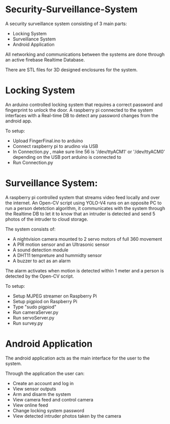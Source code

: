 # Security-Surveillance-System
A security surveillance system consisting of 3 main parts:
- Locking System
- Surveillance System
- Android Application

All networking and communications between the systems are done through an active firebase Realtime Database.

There are STL files for 3D designed enclosures for the system.


# Locking System
An arduino controlled locking system that requires a correct password and fingerprint to unlock the door.
A raspberry pi connected to the system interfaces with a Real-time DB to detect any password changes from the android app.

To setup:
- Upload FingerFinal.ino to arduino 
- Connect raspberry pi to arudino via USB
- In Connection.py , make sure line 56 is '/dev/ttyACM1' or '/dev/ttyACM0' depending on the USB port arduino is connected to
- Run Connection.py 


# Surveillance System:
A raspberry pi controlled system that streams video feed locally and over the internet.
An Open-CV script using YOLO-V4 runs on an opposite PC to run a person detetction algorithm, it communicates with the system through the Realtime DB to let it to know that an intruder is detected and send 5 photos of the intruder to cloud storage.

The system consists of:
- A nightvision camera mounted to 2 servo motors of full 360 movement
- A PIR motion sensor and an Ultrasonic sensor 
- A sound detection module 
- A DHT11 tempreture and hummidty sensor 
- A buzzer to act as an alarm

The alarm activates when motion is detected within 1 meter and a person is detected by the Open-CV script.

To setup:
- Setup MJPEG streamer on Raspberry Pi
- Setup pigpiod on Raspberry Pi
- Type "sudo pigpiod"
- Run cameraServer.py
- Run servoServer.py
- Run survey.py


# Android Application
The android application acts as the main interface for the user to the system.

Through the application the user can:
- Create an account and log in 
- View sensor outputs
- Arm and disarm the system
- View camera feed and control camera
- View online feed
- Change locking system password
- View detected intruder photos taken by the camera



